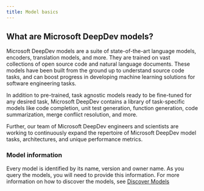 ```yaml
---
title: Model basics
---
```


## What are Microsoft DeepDev models?

Microsoft DeepDev models are a suite of state-of-the-art language models, encoders, translation models, and more. They are trained on vast collections of open source code and natural language documents. These models have been built from the ground up to understand source code tasks, and can boost progress in developing machine learning solutions for software engineering tasks.

In addition to pre-trained, task agnostic models ready to be fine-tuned for any desired task, Microsoft DeepDev contains a library of task-specific models like code completion, unit test generation, function generation, code summarization, merge conflict resolution, and more.

Further, our team of Microsoft DeepDev engineers and scientists are working to continuously expand the repertoire of Microsoft DeepDev model tasks, architectures, and unique performance metrics.

### Model information

Every model is identified by its name, version and owner name. As you query the models, you will need to provide this information. For more information on how to discover the models, see [Discover Models](/docs/Query%20Models/discover-models)
